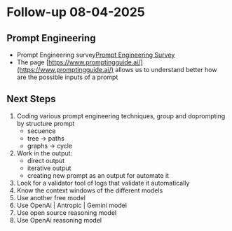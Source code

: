 # Follow-up 08-04-2025

## Prompt Engineering
- Prompt Engineering survey[Prompt Engineering Survey](https://github.com/federicoperezmarina/101_phd/tree/main/papers/2402.07927)
- The page [https://www.promptingguide.ai/](https://www.promptingguide.ai/) allows us to understand better how are the possible inputs of a prompt

## Next Steps
1. Coding various prompt engineering techniques, group and doprompting by structure prompt
	- secuence
	- tree -> paths
	- graphs -> cycle
2. Work in the output:
    - direct output
    - iterative output 
    - creating new prompt as an output for automate it
3. Look for a validator tool of logs that validate it automatically
4. Know the context windows of the different models
5. Use another free model
6. Use OpenAi | Antropic | Gemini model
7. Use open source reasoning model
8. Use OpenAi reasoning model
